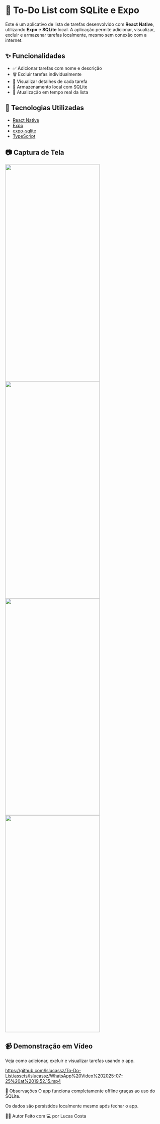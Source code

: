 # 📝 To-Do List com SQLite e Expo

Este é um aplicativo de lista de tarefas desenvolvido com **React Native**, utilizando **Expo** e **SQLite** local. A aplicação permite adicionar, visualizar, excluir e armazenar tarefas localmente, mesmo sem conexão com a internet.

## ✨ Funcionalidades

- ✅ Adicionar tarefas com nome e descrição
- 🗑️ Excluir tarefas individualmente
- 📄 Visualizar detalhes de cada tarefa
- 💾 Armazenamento local com SQLite
- 🔄 Atualização em tempo real da lista

## 🚀 Tecnologias Utilizadas

- [React Native](https://reactnative.dev/)
- [Expo](https://expo.dev/)
- [expo-sqlite](https://docs.expo.dev/versions/latest/sdk/sqlite/)
- [TypeScript](https://www.typescriptlang.org/)

## 📷 Captura de Tela

<img src="https://github.com/user-attachments/assets/6aaaa6c8-7cd6-4676-96e1-708289bf8619" width="300" height="690">
<img src="https://github.com/user-attachments/assets/d44bfc28-b416-44e1-b79b-c4ae823373e9" width="300" height="690">
<img src="https://github.com/user-attachments/assets/c18dcf45-5a6a-46ec-8e43-ba2dd0981775" width="300" height="690">
<img src="https://github.com/user-attachments/assets/f03d3ed9-eb38-4015-8f16-5357fa0728b7" width="300" height="690">

## 📹 Demonstração em Vídeo

Veja como adicionar, excluir e visualizar tarefas usando o app.

https://github.com/lslucassz/To-Do-List/assets/lslucassz/WhatsApp%20Video%202025-07-25%20at%2019.52.15.mp4

📌 Observações
O app funciona completamente offline graças ao uso do SQLite.

Os dados são persistidos localmente mesmo após fechar o app.

👨‍💻 Autor
Feito com 💻 por Lucas Costa

